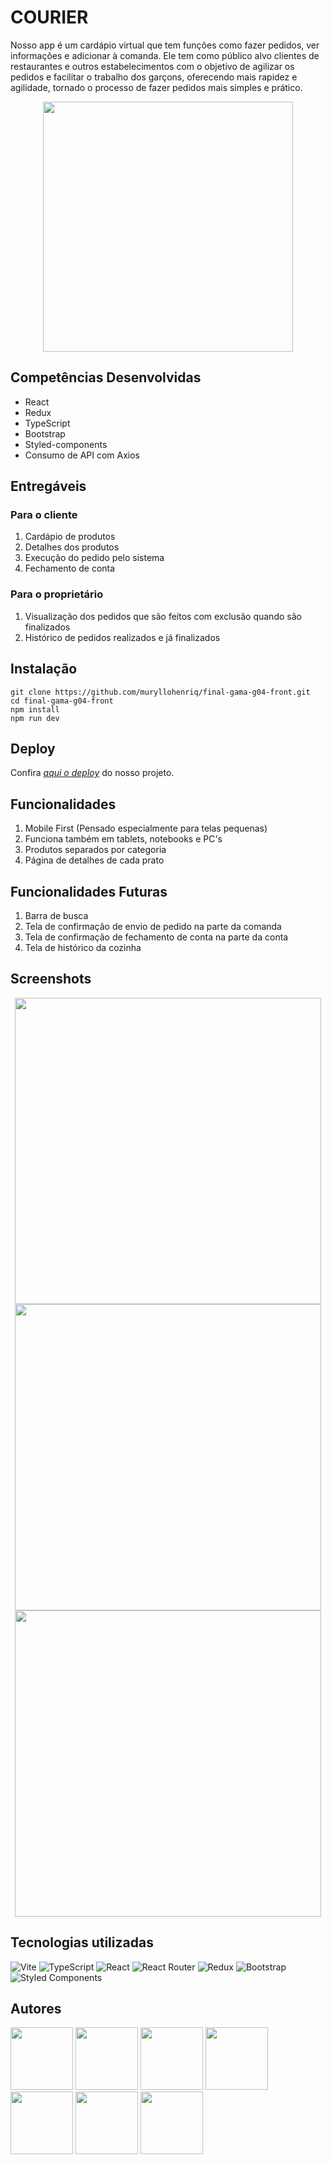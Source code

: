 # COURIER

Nosso app é um cardápio virtual que tem funções como fazer pedidos, ver informações e adicionar à comanda. Ele tem como público alvo clientes de restaurantes e outros estabelecimentos com o objetivo de agilizar os pedidos e facilitar o trabalho dos garçons, oferecendo mais rapidez e agilidade, tornado o processo de fazer pedidos mais simples e prático.

<div align="center">
<img src="src/assets/courierlogook.png" width="400px" height="400px">
</div>

## Competências Desenvolvidas

- React
- Redux
- TypeScript
- Bootstrap
- Styled-components
- Consumo de API com Axios

## Entregáveis

### Para o cliente

1. Cardápio de produtos
2. Detalhes dos produtos
3. Execução do pedido pelo sistema
4. Fechamento de conta

### Para o proprietário

1. Visualização dos pedidos que são feitos com exclusão quando são finalizados
2. Histórico de pedidos realizados e já finalizados

## Instalação

```text
git clone https://github.com/muryllohenriq/final-gama-g04-front.git
cd final-gama-g04-front
npm install
npm run dev
```

## Deploy

Confira [_aqui o deploy_](https://courier-tau.vercel.app/) do nosso projeto.

## Funcionalidades

1. Mobile First (Pensado especialmente para telas pequenas)
2. Funciona também em tablets, notebooks e PC's
3. Produtos separados por categoria
4. Página de detalhes de cada prato

## Funcionalidades Futuras

1. Barra de busca
2. Tela de confirmação de envio de pedido na parte da comanda
3. Tela de confirmação de fechamento de conta na parte da conta
4. Tela de histórico da cozinha

## Screenshots

<div align="center">
<img src="src/assets/print1.png" width="490px" width="850px">
</div>

<div align="center">
<img src="src/assets/print2.png" width="490px" width="850px">
</div>

<div align="center">
<img src="src/assets/print3.png" width="490px" width="850px">
</div>

## Tecnologias utilizadas

![Vite](https://img.shields.io/badge/vite-%23646CFF.svg?style=for-the-badge&logo=vite&logoColor=white)
![TypeScript](https://img.shields.io/badge/typescript-%23007ACC.svg?style=for-the-badge&logo=typescript&logoColor=white)
![React](https://img.shields.io/badge/react-%2320232a.svg?style=for-the-badge&logo=react&logoColor=%2361DAFB)
![React Router](https://img.shields.io/badge/React_Router-CA4245?style=for-the-badge&logo=react-router&logoColor=white)
![Redux](https://img.shields.io/badge/redux-%23593d88.svg?style=for-the-badge&logo=redux&logoColor=white)
![Bootstrap](https://img.shields.io/badge/bootstrap-%23563D7C.svg?style=for-the-badge&logo=bootstrap&logoColor=white)
![Styled Components](https://img.shields.io/badge/styled--components-DB7093?style=for-the-badge&logo=styled-components&logoColor=white)

## Autores

<a href="https://github.com/jvdalaglio"><img src="https://avatars.githubusercontent.com/u/104599786?v=4" width="100px" height="100px"></a>
<a href="https://github.com/Karolinegaia"><img src="https://avatars.githubusercontent.com/u/108437963?v=4" href="https://github.com/Karolinegaia" width="100px" height="100px"></a>
<a href="https://github.com/muryllohenriq"><img src="https://avatars.githubusercontent.com/u/105292489?v=4" width="100px" height="100px"></a>
<a href="https://github.com/alyce-developer"><img src="https://avatars.githubusercontent.com/u/109231674?v=4" width="100px" height="100px"></a>
<a href="https://github.com/lusouzarego"><img src="https://avatars.githubusercontent.com/u/63968764?v=4" width="100px" height="100px"></a>
<a href="https://github.com/MairlaSousa"><img src="https://avatars.githubusercontent.com/u/109757967?v=4" width="100px" height="100px"></a>
<a href="https://github.com/keuwey"><img src="https://avatars.githubusercontent.com/u/73517606?v=4" href="https://github.com/keuwey" width="100px" height="100px"></a>
